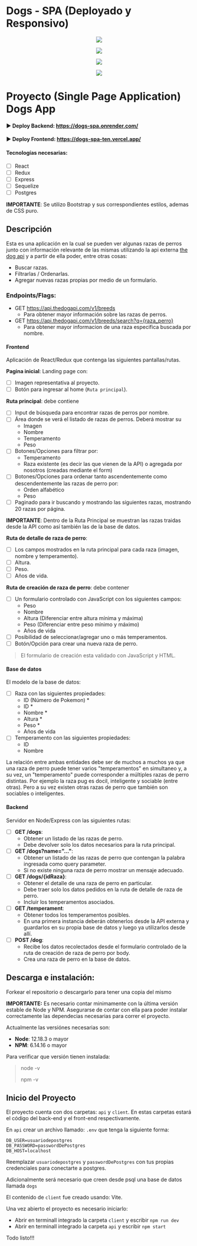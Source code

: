 # Dogs - SPA (Deployado y Responsivo)

<p align="center">
  <img src="./dogsSPA1.png" />
</p>
<p align="center">
  <img src="./dogsSPA2.png" />
</p>
<p align="center">
  <img src="./dogsSPA3.png" />
</p>
<p align="center">
  <img src="./dogsSPA4.png" />
</p>

# Proyecto (Single Page Application) Dogs App #

#### ► Deploy Backend: https://dogs-spa.onrender.com/
#### ► Deploy Frontend: https://dogs-spa-ten.vercel.app/

#### Tecnologías necesarias:
- [ ] React
- [ ] Redux
- [ ] Express
- [ ] Sequelize
- [ ] Postgres

__IMPORTANTE__: Se utilizo Bootstrap y sus correspondientes estilos, ademas de CSS puro.

## Descripción 

Esta es una aplicación en la cual se pueden ver algunas razas de perros junto con información relevante de las mismas utilizando la api externa [the dog api](https://thedogapi.com/) y a partir de ella poder, entre otras cosas:

  - Buscar razas.
  - Filtrarlas / Ordenarlas.
  - Agregar nuevas razas propias por medio de un formulario.

### Endpoints/Flags:

  * GET https://api.thedogapi.com/v1/breeds
    - Para obtener mayor información sobre las razas de perros.
  * GET https://api.thedogapi.com/v1/breeds/search?q={raza_perro}
    - Para obtener mayor informacion de una raza especifica buscada por nombre.

#### Frontend

Aplicación de React/Redux que contenga las siguientes pantallas/rutas.

__Pagina inicial__: 
Landing page con:
- [ ] Imagen representativa al proyecto.
- [ ] Botón para ingresar al home (`Ruta principal`).

__Ruta principal__: debe contiene
- [ ] Input de búsqueda para encontrar razas de perros por nombre.
- [ ] Área donde se verá el listado de razas de perros. Deberá mostrar su
  - Imagen
  - Nombre
  - Temperamento
  - Peso
- [ ] Botones/Opciones para filtrar por:
  - Temperamento
  - Raza existente (es decir las que vienen de la API) o agregada por nosotros (creadas mediante el form)
- [ ] Botones/Opciones para ordenar tanto ascendentemente como descendentemente las razas de perro por:
  - Orden alfabético
  - Peso
- [ ] Paginado para ir buscando y mostrando las siguientes razas, mostrando 20 razas por página.

__IMPORTANTE__: Dentro de la Ruta Principal se muestran las razas traidas desde la API como así también las de la base de datos.

__Ruta de detalle de raza de perro__:
- [ ] Los campos mostrados en la ruta principal para cada raza (imagen, nombre y temperamento).
- [ ] Altura.
- [ ] Peso.
- [ ] Años de vida.

__Ruta de creación de raza de perro__: debe contener

- [ ] Un formulario controlado con JavaScript con los siguientes campos:
  - Peso
  - Nombre
  - Altura (Diferenciar entre altura mínima y máxima)
  - Peso (Diferenciar entre peso mínimo y máximo)
  - Años de vida
- [ ] Posibilidad de seleccionar/agregar uno o más temperamentos.
- [ ] Botón/Opción para crear una nueva raza de perro.

> El formulario de creación  esta validado con JavaScript y HTML. 

#### Base de datos

El modelo de la base de datos:

- [ ] Raza con las siguientes propiedades:
  - ID (Número de Pokemon) *
  - ID *
  - Nombre *
  - Altura *
  - Peso *
  - Años de vida
- [ ] Temperamento con las siguientes propiedades:
  - ID
  - Nombre

La relación entre ambas entidades debe ser de muchos a muchos ya que una raza de perro puede tener varios "temperamentos" en simultaneo y, a su vez, un "temperamento" puede corresponder a múltiples razas de perro distintas. Por ejemplo la raza pug es docil, inteligente y sociable (entre otras). Pero a su vez existen otras razas de perro que también son sociables o inteligentes.

#### Backend

Servidor en Node/Express con las siguientes rutas:

- [ ] __GET /dogs__:
  - Obtener un listado de las razas de perro.
  - Debe devolver solo los datos necesarios para la ruta principal.
- [ ] __GET /dogs?name="..."__:
  - Obtener un listado de las razas de perro que contengan la palabra ingresada como query parameter.
  - Si no existe ninguna raza de perro mostrar un mensaje adecuado.
- [ ] __GET /dogs/{idRaza}__:
  - Obtener el detalle de una raza de perro en particular.
  - Debe traer solo los datos pedidos en la ruta de detalle de raza de perro.
  - Incluir los temperamentos asociados.
- [ ] __GET /temperament__:
  - Obtener todos los temperamentos posibles.
  - En una primera instancia deberán obtenerlos desde la API externa y guardarlos en su propia base de datos y luego ya utilizarlos desde allí.
- [ ] __POST /dog__:
  - Recibe los datos recolectados desde el formulario controlado de la ruta de creación de raza de perro por body.
  - Crea una raza de perro en la base de datos.


## Descarga e instalación:

Forkear el repositorio o descargarlo para tener una copia del mismo 

__IMPORTANTE:__ Es necesario contar minimamente con la última versión estable de Node y NPM. Asegurarse de contar con ella para poder instalar correctamente las dependecias necesarias para correr el proyecto.

Actualmente las versiónes necesarias son:

 * __Node__: 12.18.3 o mayor
 * __NPM__: 6.14.16 o mayor

Para verificar que versión tienen instalada:

> node -v
>
> npm -v

## Inicio del Proyecto

El proyecto cuenta con dos carpetas: `api` y `client`. En estas carpetas estará el código del back-end y el front-end respectivamente.

En `api` crear un archivo llamado: `.env` que tenga la siguiente forma:

```
DB_USER=usuariodepostgres
DB_PASSWORD=passwordDePostgres
DB_HOST=localhost
```

Reemplazar `usuariodepostgres` y `passwordDePostgres` con tus propias credenciales para conectarte a postgres. 

Adicionalmente será necesario que creen desde psql una base de datos llamada `dogs`

El contenido de `client` fue creado usando: Vite.

Una vez abierto el proyecto es necesario iniciarlo: 

- Abrir en terminall integrado la carpeta `client`  y escribir `npm run dev`
- Abrir en terminall integrado la carpeta `api`  y escribir `npm start`

Todo listo!!!
